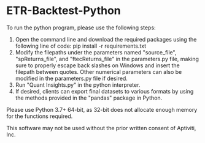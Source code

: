 # ETR-Backtest-Python

To run the python program, please use the following steps:
1. Open the command line and download the required packages using the following line of code: pip install -r requirements.txt
2. Modify the filepaths under the parameters named "source_file", "spReturns_file", and "ftecReturns_file" in the parameters.py file, making sure to properly escape back slashes on Windows and insert the filepath between quotes. Other numerical parameters can also be modified in the parameters.py file if desired.
3. Run "Quant Insights.py" in the python interpreter.
4. If desired, clients can export final datasets to various formats by using the methods provided in the "pandas" package in Python. 


Please  use Python 3.7+ 64-bit, as 32-bit does not allocate enough memory for the functions required.

This software may not be used without the prior written consent of Aptiviti, Inc.
